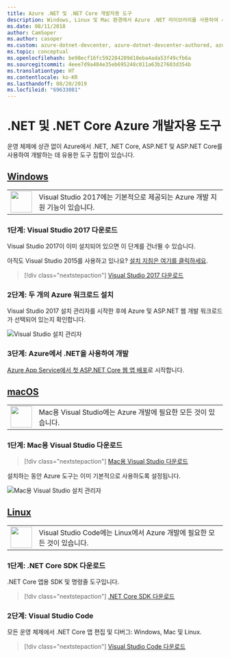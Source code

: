 ```yaml
---
title: Azure .NET 및 .NET Core 개발자용 도구
description: Windows, Linux 및 Mac 환경에서 Azure .NET 라이브러리를 사용하여 시작하는 도구를 가져옵니다.
ms.date: 08/11/2018
author: CamSoper
ms.author: casoper
ms.custom: azure-dotnet-devcenter, azure-dotnet-devcenter-authored, azure-dotnet-devcenter-conceptual, vs-azure
ms.topic: conceptual
ms.openlocfilehash: be98ecf16fc592284209d10eba4ada53f49cfb6a
ms.sourcegitcommit: 4eee7d9a484e35eb695248c011a63b27603d354b
ms.translationtype: HT
ms.contentlocale: ko-KR
ms.lasthandoff: 08/20/2019
ms.locfileid: "69633081"
---
```

# <a name="tools-for-net-and-net-core-azure-developers"></a>.NET 및 .NET Core Azure 개발자용 도구

운영 체제에 상관 없이 Azure에서 .NET, .NET Core, ASP.NET 및 ASP.NET Core를 사용하여 개발하는 데 유용한 도구 집합이 있습니다.

## <a name="windowstabwindows"></a>[Windows](#tab/windows)

<table>
  <tr>
    <td width="50">
        <img src="https://docs.microsoft.com/media/logos/logo_vs-ide.svg" width="50" height="50"></img>
    </td>
    <td>
        Visual Studio 2017에는 기본적으로 제공되는 Azure 개발 지원 기능이 있습니다.
    </td>
  </tr>
</table>

### <a name="step-1-download-visual-studio-2017"></a>1단계: Visual Studio 2017 다운로드

Visual Studio 2017이 이미 설치되어 있으면 이 단계를 건너뛸 수 있습니다.

아직도 Visual Studio 2015를 사용하고 있나요?  [설치 지침은 여기를 클릭하세요](dotnet-sdk-vs2015-install.md).

> [!div class="nextstepaction"]
> [Visual Studio 2017 다운로드](https://www.visualstudio.com/downloads/)

### <a name="step-2-install-the-two-azure-workloads"></a>2단계: 두 개의 Azure 워크로드 설치

Visual Studio 2017 설치 관리자를 시작한 후에 Azure 및 ASP.NET 웹 개발 워크로드가 선택되어 있는지 확인합니다.

![Visual Studio 설치 관리자](media/dotnet-tools/azure-workloads.png)

### <a name="step-3-develop-with-net-on-azure"></a>3단계: Azure에서 .NET을 사용하여 개발

[Azure App Service에서 첫 ASP.NET Core 웹 앱 배포](https://docs.microsoft.com/azure/app-service-web/app-service-web-get-started-dotnet)로 시작합니다.

## <a name="macostabmacos"></a>[macOS](#tab/macos)
<table>
  <tr>
    <td width="50">
        <img src="https://docs.microsoft.com/media/logos/logo_vs-mac.svg" width="50" height="50"></img>
    </td>
    <td>
        Mac용 Visual Studio에는 Azure 개발에 필요한 모든 것이 있습니다.
    </td>
  </tr>
</table>

### <a name="step-1-download-visual-studio-for-mac"></a>1단계: Mac용 Visual Studio 다운로드

> [!div class="nextstepaction"]
> [Mac용 Visual Studio 다운로드](https://www.visualstudio.com/vs/visual-studio-mac/)

설치하는 동안 Azure 도구는 이미 기본적으로 사용하도록 설정됩니다.

![Mac용 Visual Studio 설치 관리자](media/dotnet-tools/azure-vsmac.png)

## <a name="linuxtablinux"></a>[Linux](#tab/linux)

<table>
  <tr>
    <td width="50">
        <img src="https://docs.microsoft.com/media/logos/logo_vs-code.svg" width="50" height="50"></img>
    </td>
    <td>
        Visual Studio Code에는 Linux에서 Azure 개발에 필요한 모든 것이 있습니다.
    </td>
  </tr>
</table>

### <a name="step-1-download-the-net-core-sdk"></a>1단계: .NET Core SDK 다운로드

.NET Core 앱용 SDK 및 명령줄 도구입니다.

> [!div class="nextstepaction"]
> [.NET Core SDK 다운로드](https://www.microsoft.com/net/core)

### <a name="step-2-visual-studio-code"></a>2단계: Visual Studio Code

모든 운영 체제에서 .NET Core 앱 편집 및 디버그: Windows, Mac 및 Linux.

> [!div class="nextstepaction"]
> [Visual Studio Code 다운로드](https://code.visualstudio.com)
